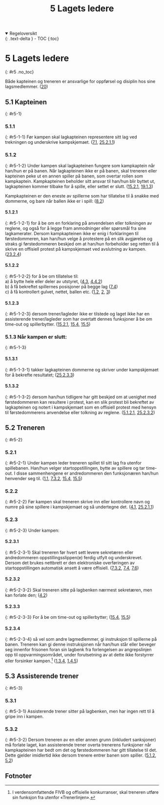 ﻿---
title: 5 Lagets ledere
parent: Kapittel 2
---

<details open markdown="block">
  <summary>
    Regeloversikt
  </summary>
  {: .text-delta }
- TOC
{:toc}
</details>

# 5 Lagets ledere
{: #r5 .no_toc}

Både kapteinen og treneren er ansvarlige for oppførsel og disiplin hos sine 
lagsmedlemmer.
([20](../para20/#r20))
 
## 5.1 Kapteinen
{: #r5-1}

### 5.1.1
{: #r5-1-1}
Før kampen skal lagkapteinen representere sitt lag ved trekningen og underskrive
kampskjemaet.
([7.1](../para7/#r7-1), [25.2.1.1](../para25/#r25-2-1-1)) 

### 5.1.2
{: #r5-1-2}
Under kampen skal lagkapteinen fungere som kampkaptein når han/hun er på banen. 
Når lagkapteinen ikke er på banen, skal treneren eller kapteinen peke ut en annen spiller 
på banen, som overtar rollen som kampkaptein. Kampkapteinen
beholder sitt ansvar til han/hun blir byttet ut, lagkapteinen kommer tilbake for å spille, 
eller settet er slutt.
([15.2.1](../para15/#r15-2-1), [19.1.3](../para19/#r19-1-3)) 

Kampkapteinen er den eneste av spillerne som har tillatelse til å snakke med dommerne, 
og bare når ballen ikke er i spill:
([8.2](../para8/#r8-2))

#### 5.1.2.1
{: #r5-1-2-1}
for å be om en forklaring på anvendelsen eller tolkningen av reglene, og også for å legge
fram anmodninger eller spørsmål fra sine lagkamerater. Dersom kampkapteinen ikke
er enig i forklaringen til førstedommeren, kan han/hun velge å protestere på en slik 
avgjørelse og straks gi førstedommeren beskjed om at han/hun forbeholder seg retten til 
å skrive en offisiell protest på kampskjemaet ved avslutning av kampen.
([23.2.4](../para23/#r23-2-4))

#### 5.1.2.2
{: #r5-1-2-2}
for å be om tillatelse til:<br>
a) å bytte hele eller deler av utstyret,
([4.3](../para4/#r4-3), [4.4.2](../para4/#r4-4-2))<br>
b) å få bekreftet spillernes posisjoner på begge lag
([7.4](../para7/#r7-4))<br>
c) å få kontrollert gulvet, nettet, ballen etc.
([1.2](../para1/#r1-2), [2](../para2/#r2), [3](../para3/#r3))

#### 5.1.2.3 
{: #r5-1-2-3}
dersom trener/lagleder ikke er tilstede og laget ikke har en assisterende trener/lagleder 
som har overtatt dennes funksjoner å be om time-out og spillerbytter.
([15.2.1](../para15/#r15-2-1), [15.4](../para15/#r15-4), [15.5](../para15/#r15-5))

### 5.1.3 Når kampen er slutt: 
{: #r5-1-3}

#### 5.1.3.1
{: #r5-1-3-1}
takker lagkapteinen dommerne og skriver under kampskjemaet for å bekrefte resultatet; 
([25.2.3.3](../para25/#r25-2-3-3))

#### 5.1.3.2
{: #r5-1-3-2}
dersom han/hun tidligere har gitt beskjed om at uenighet med førstedommeren kan 
resultere i protest, kan en slik protest bli bekreftet av lagkapteinen og notert i 
kampskjemaet som en offisiell protest med hensyn til førstedommerens anvendelse eller 
tolkning av reglene.
([5.1.2.1](#r5-1-2-1), [25.2.3.2](../para25/#r25-2-3-2))

## 5.2 Treneren
{: #r5-2}

### 5.2.1
{: #r5-2-1}
Under kampen leder treneren spillet til sitt lag fra utenfor spillebanen. Han/hun velger 
startoppstillingen, bytte av spillere og tar time-out. I disse sammenhengene er 
andredommeren den funksjonæren han/hun henvender seg til.
([1.1](../para1/#r1-1), [7.3.2](../para7/#r7-3-2), [15.4](../para15/#r15-4), [15.5](../para15/#r15-5))

### 5.2.2
{: #r5-2-2}
Før kampen skal treneren skrive inn eller kontrollere navn og numre på sine spillere i 
kampskjemaet og så undertegne det.
([4.1](../para4/#r4-1), [25.2.1.1](../para25/#r25-2-1-1))

### 5.2.3
{: #r5-2-3}
Under kampen:

#### 5.2.3.1
{: #r5-2-3-1}
Skal treneren før hvert sett levere sekretæren eller andredommeren 
oppstillingsslippen(e) ferdig utfylt og underskrevet. Dersom det brukes
nettbrett er den elektroniske overføringen av startoppstillingen
automatisk ansett å være offisiell.
([7.3.2](../para7/#r7-3-2), [7.4](../para7/#r7-4), [7.6](../para7/#r7-6))

#### 5.2.3.2
{: #r5-2-3-2}
Skal treneren sitte på lagbenken nærmest sekretæren, men kan forlate den;
([4.2](../para4/#r4-2))

#### 5.2.3.3
{: #r5-2-3-3}
For å be om time-out og spillerbytter;
([15.4](../para15/#r15-4), [15.5](../para15/#r15-5))

#### 5.2.3.4 
{: #r5-2-3-4}
så vel som andre lagmedlemmer, gi instruksjon til spillerne på banen.
Treneren kan gi denne instruksjonen når han/hun står eller beveger seg innenfor 
frisonen foran sin lagbenk fra forlengelsen av angrepslinjen opp til 
oppvarmingsområdet, under forutsetning av at dette ikke forstyrrer eller forsinker 
kampen.[^1]
([1.3.4](../para1/#r1-3-4), [1.4.5](../para1/#r1-4-5))

## 5.3 Assisterende trener
{: #r5-3}

### 5.3.1
{: #r5-3-1}
Assisterende trener sitter på lagbenken, men har ingen rett til å gripe inn i kampen.

### 5.3.2
{: #r5-3-2}
Dersom treneren av en eller annen grunn (inkludert sanksjoner) må forlate laget, kan 
assisterende trener overta trenerens funksjoner når kampkapteinen har bedt om det og 
førstedommeren har gitt tillatelse til det. Dette gjelder imidlertid ikke dersom trenere 
entrer banen som spiller.
([5.1.2](#r5-1-2), [5.2](#r5-2))

## Fotnoter

[^1]:
    I verdensomfattende FIVB og offisielle konkurranser, skal treneren
    utføre sin funksjon fra utenfor «Trenerlinjen».

